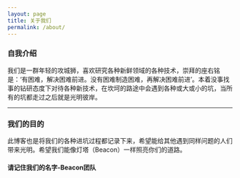 ```yaml
---
layout: page
title: 关于我们
permalink: /about/
---
```


### 自我介绍

我们是一群年轻的攻城狮，喜欢研究各种新鲜领域的各种技术，崇拜的座右铭是：‘有困难，解决困难前进。没有困难制造困难，再解决困难前进’。本着没事找事的钻研态度下对待各种新技术，在坎坷的路途中会遇到各种或大或小的坑，当所有的坑都走过之后就是光明彼岸。

---

### 我们的目的

此博客也是将我们的各种进坑过程都记录下来，希望能给其他遇到同样问题的人们带来光明。希望我们能像灯塔（Beacon）一样照亮你们的道路。


#### 请记住我们的名字-Beacon团队